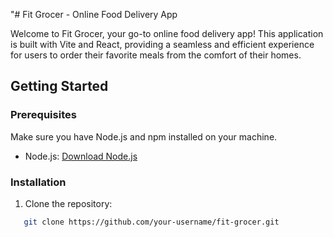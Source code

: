 "# Fit Grocer - Online Food Delivery App

Welcome to Fit Grocer, your go-to online food delivery app! This application is built with Vite and React, providing a seamless and efficient experience for users to order their favorite meals from the comfort of their homes.

## Getting Started

### Prerequisites

Make sure you have Node.js and npm installed on your machine.

- Node.js: [Download Node.js](https://nodejs.org/)

### Installation

1. Clone the repository:

```bash
   git clone https://github.com/your-username/fit-grocer.git
```
